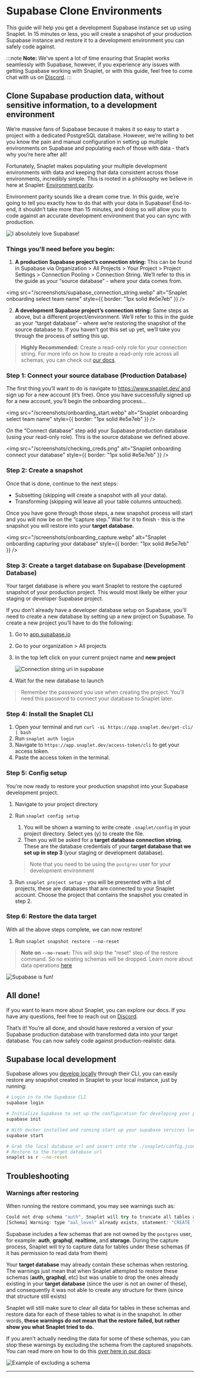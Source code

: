 # Supabase Clone Environments

This guide will help you get a development Supabase instance set up using Snaplet. In 15 minutes or less, you will create a snapshot of your production Supabase instance and restore it to a development environment you can safely code against.

:::note
**Note:** We’ve spent a lot of time ensuring that Snaplet works seamlessly with Supabase, however, if you experience any issues with getting Supabase working with Snaplet, or with this guide, feel free to come chat with us on [Discord](https://app.snaplet.dev/chat).
:::

## Clone Supabase production data, without sensitive information, to a development environment

We’re massive fans of Supabase because it makes it so easy to start a project with a dedicated PostgreSQL database. However, we’re willing to bet you know the pain and manual configuration in setting up multiple environments on Supabase and populating each of those with data - that’s why you’re here after all!

Fortunately, Snaplet makes populating your multiple development environments with data and keeping that data consistent across those environments, incredibly simple. This is rooted in a philosophy we believe in here at Snaplet: [Environment parity](https://www.oreilly.com/content/environment-parity-for-rapidly-deployed-cloud-native-apps/).

Environment parity sounds like a dream come true. In this guide, we’re going to tell you exactly how to do that with your data in Supabase! End-to-end, it shouldn’t take more than 15 minutes, and doing so will allow you to code against an accurate development environment that you can sync with production.

<div style={{textAlign: 'center'}}>

![I absolutely love Supabase!](/img/snappy-holding-supabase-logo.svg)

</div>

### Things you'll need before you begin:

1. **A production Supabase project’s connection string:** This can be found in Supabase via Organization > All Projects > Your Project > Project Settings > Connection Pooling > Connection String. We’ll refer to this in the guide as your “source database” - where your data comes from.

<img src="/screenshots/supabase_connection_string.webp" alt="Snaplet onboarding select team name" style={{ border: "1px solid #e5e7eb" }} />

2. **A development Supabase project’s connection string:** Same steps as above, but a different project/environment. We’ll refer to this in the guide as your “target database” - where we’re restoring the snapshot of the source database to. If you haven’t got this set up yet, we’ll take you through the process of setting this up.

> **Highly Recommended:** Create a read-only role for your connection string. For more info on how to create a read-only role across all schemas, you can check out [our docs](/guides/postgresql#create-a-read-only-role).

### Step 1: Connect your source database (Production Database)

The first thing you’ll want to do is navigate to https://www.snaplet.dev/ and sign up for a new account (it’s free). Once you have successfully signed up for a new account, you’ll begin the onboarding process...

<img src="/screenshots/onboarding_start.webp" alt="Snaplet onboarding select team name" style={{ border: "1px solid #e5e7eb" }} />

On the “Connect database” step add your Supabase production database (using your read-only role). This is the source database we defined above.

<img src="/screenshots/checking_creds.png" alt="Snaplet onboarding connect your database" style={{ border: "1px solid #e5e7eb" }} />

### Step 2: Create a snapshot

Once that is done, continue to the next steps:

- Subsetting (skipping will create a snapshot with all your data).
- Transforming (skipping will leave all your table columns untouched).

Once you have gone through those steps, a new snapshot process will start and you will now be on the “capture step.” Wait for it to finish - this is the snapshot you will restore into your **target database.**

<img src="/screenshots/onboarding_capture.webp" alt="Snaplet onboarding capturing your database" style={{ border: "1px solid #e5e7eb" }} />

### Step 3: Create a target database on Supabase (Development Database)

Your target database is where you want Snaplet to restore the captured snapshot of your production project. This would most likely be either your staging or developer Supabase project.

If you don’t already have a developer database setup on Supabase, you’ll need to create a new database by setting up a new project on Supabase. To create a new project you’ll have to do the following:

1. Go to [app.supabase.io](https://app.supabase.io/)
2. Go to your organization > All projects
3. In the top left click on your current project name and **new project**

   ![Connection string uri in supabase](/screenshots/supabase-integration/new_project.png)

4. Wait for the new database to launch

> Remember the password you use when creating the project. You’ll need this password to connect your database to Snaplet later.

### Step 4: Install the Snaplet CLI

1. Open your terminal and run `curl -sL https://app.snaplet.dev/get-cli/ | bash`
2. Run `snaplet auth login`
3. Navigate to `https://app.snaplet.dev/access-token/cli` to get your access token.
4. Paste the access token in the terminal.

### Step 5: Config setup

You're now ready to restore your production snapshot into your Supabase development project.

1. Navigate to your project directory
2. Run `snaplet config setup`

   1. You will be shown a warning to write create `.snaplet/config` in your project directory. Select yes (y) to create the file.
   2. Then you will be asked for a **target database connection string.** These are the database credentials of your **target database that we set up in step 3** (your staging or development database).

   > Note that you need to be using the `postgres` user for your development environment

3. Run `snaplet project setup` - you will be presented with a list of projects, these are databases that are connected to your Snaplet account. Choose the project that contains the snapshot you created in step 2.

### Step 6: Restore the data target

With all the above steps complete, we can now restore!

1. Run `snaplet snapshot restore --no-reset`

> **Note on `--no-reset`:** This will skip the “reset” step of the restore command. So no existing schemas will be dropped. Learn more about data operations [here](/getting-started/restoring#opting-out)

<div style={{textAlign: 'center'}}>

![Supabase is fun!](/img/snappy-with-supabase-ball.svg)

</div>

## All done!

If you want to learn more about Snaplet, you can explore our docs. If you have any questions, feel free to reach out on [Discord](https://app.snaplet.dev/chat).

That’s it! You’re all done, and should have restored a version of your Supabase production database with transformed data into your target database. You can now safely code against production-realistic data.

## Supabase local development

Supabase allows you [develop locally](https://supabase.com/docs/guides/cli/local-development) through their CLI, you can easily restore any snapshot created in Snaplet to your local instance, just by running:

```bash
# Login in to the Supabase CLI
supabase login

# Initialize Supabase to set up the configuration for developing your project locally:
supabase init

# With docker installed and running start up your supabase services locally
supabase start

# Grab the local database url and insert into the ./snaplet/config.json file
# Restore to the target database url
snaplet ss r --no-reset
```

## Troubleshooting

### Warnings after restoring

When running the restore command, you may see warnings such as:

```jsx
Could not drop schema "auth", Snaplet will try to truncate all tables and related objects as a fallback: error: must be owner of schema auth
[Schema] Warning: type "aal_level" already exists, statement: "CREATE TYPE auth.aal_level AS ENUM (...
```

Supabase includes a few schemas that are not owned by the `postgres` user, for example: **auth**, **graphql**, **realtime,** and **storage.** During the capture process, Snaplet will try to capture data for tables under these schemas (if it has permission to read data from them)

Your **target database** may already contain these schemas when restoring. The warnings just mean that when Snaplet attempted to restore these schemas (**auth, graphql**, etc) but was unable to drop the ones already existing in your **target database** (since the user is not an owner of these), and consequently it was not able to create any structure for them (since that structure still exists)

Snaplet will still make sure to clear all data for tables in these schemas and restore data for each of these tables to what is in the snapshot. In other words, **these warnings do not mean that the restore failed, but rather show you what Snaplet tried to do.**

If you aren't actually needing the data for some of these schemas, you can stop these warnings by excluding the schema from the captured snapshots. You can read more on how to do this [over here in our docs](https://docs.snaplet.dev/references/data-operations/exclude):

![Example of excluding a schema](/img/snaplet-supabase-schema-exclude.png)

---
